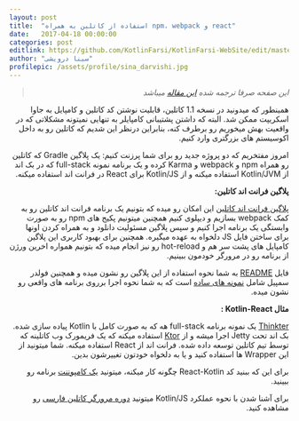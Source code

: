 ```yaml
---
layout: post
title:  "استفاده از کاتلین به همراه npm، webpack و react"
date:   2017-04-18 00:00:00
categories: post
editlink: https://github.com/KotlinFarsi/KotlinFarsi-WebSite/edit/master/_posts/2017-4-18-use-kotlin-with-npm-webpack-and-react/2017-4-18-use-kotlin-with-npm-webpack-and-react.md
author: "سینا درویشی"
profilepic: /assets/profile/sina_darvishi.jpg
---
```


<div dir="rtl" markdown="1">

> *این صفحه صرفا ترجمه شده [این مقاله](https://blog.jetbrains.com/kotlin/2017/04/use-kotlin-with-npm-webpack-and-react/) میباشد* 



همینطور که میدونید در نسخه 1.1 کاتلین، قابلیت نوشتن کد کاتلین و کامپایل به جاوا اسکریپت ممکن شد. البته که داشتن پشتیبانی کامپایلر به تنهایی نمیتونه مشکلاتی که در واقعیت بهش میخوریم رو برطرف کنه، بنابراین درنظر این شدیم که کاتلین رو به داخل اکوسیستم های بزرگتری وارد کنیم.

امروز مفتخریم که دو پروژه جدید رو برای شما پرزنت کنیم: یک پلاگین Gradle که کاتلین رو همراه npm و webpack و Karma کرده و یک برنامه نمونه full-stack که در بک اند از Kotlin/JVM استفاده میکنه و از Kotlin/JS برای React در فرانت اند استفاده میکنه.



**پلاگین فرانت اند کاتلین:**

[پلاگین فرانت اند کاتلین](https://github.com/Kotlin/kotlin-frontend-plugin) این امکان رو میده که بتونیم یک برنامه فرانت اند کاتلین رو به کمک webpack بسازیم و دیپلوی کنیم همچنین میتونیم پکیج های npm رو به صورت وابستگی یک برنامه اجرا کنیم و سپس پلاگین مسئولیت دانلود و به همراه کردن اونها برای ساختن فایل JS دلخواه به عهده میگیره. همچنین برای بهبود کاربری این پلاگین کامپایل های پشت سر هم و hot-reload رو نیز انجام میده که بتونیم همواره اخرین ورژن از برنامه رو در مرورگر خودمون ببینیم.

فایل [README](https://github.com/Kotlin/kotlin-frontend-plugin/blob/master/README.md) به شما نحوه استفاده از این پلاگین رو نشون میده و همچنین فولدر سمپیل شامل [نمونه های ساده](https://github.com/Kotlin/kotlin-frontend-plugin/tree/master/examples/frontend-only) است که به شما نحوه اجرا برروی برنامه های واقعی رو نشون میده.



**مثال Kotlin-React :**

[Thinkter](https://github.com/Kotlin/kotlin-fullstack-sample) یک نمونه برنامه full-stack هه که به صورت کامل با Kotlin پیاده سازی شده. بک اند تحت Jetty اجرا میشه و از [Ktor](https://github.com/kotlin/ktor) استفاده میکنه که یک فریمورک وب کاتلینه که توسط تیم کاتلین توسعه داده شده. فرانت اند از React استفاده میکنه. شما میتونید از این Wrapper ها استفاده کنید و یا به دلخواه خودتون تغییرشون بدین.

برای این که ببنید کد React-Kotlin چگونه کار میکنه، میتونید [یک کامپوننت](https://github.com/Kotlin/kotlin-fullstack-sample/blob/master/frontend/src/org/jetbrains/demo/thinkter/NewThoughtComponent.kt) برنامه رو ببینید.

برای آشنا شدن با نحوه عملکرد Kotlin/JS میتونید [دوره مرورگر کاتلین فارسی](https://kotlinfarsi.com/courses/) رو مشاهده کنید.

</div>
